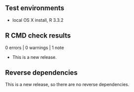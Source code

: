 ## Test environments

* local OS X install, R 3.3.2

## R CMD check results

0 errors | 0 warnings | 1 note 

* This is a new release.

## Reverse dependencies

This is a new release, so there are no reverse dependencies.
